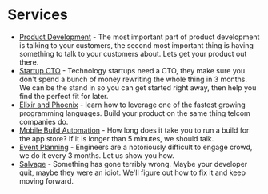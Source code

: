 # Services

* [Product Development](services/products.md) - The most important part of product development is talking to your customers, the second most important thing is having something to talk to your customers about. Lets get your product out there.
* [Startup CTO](services/consulting.md) - Technology startups need a CTO, they make sure you don't spend a bunch of money rewriting the whole thing in 3 months. We can be the stand in so you can get started right away, then help you find the perfect fit for later.
* [Elixir and Phoenix](services/elixir.md) - learn how to leverage one of the fastest growing programming languages. Build your product on the same thing telcom companies do. 
* [Mobile Build Automation](services/fastlane.md) - How long does it take you to run a build for the app store? If it is longer than 5 minutes, we should talk.
* [Event Planning](services/event-planning.md) - Engineers are a notoriously difficult to engage crowd, we do it every 3 months. Let us show you how.
* [Salvage](services/salvage.md) - Something has gone terribly wrong. Maybe your developer quit, maybe they were an idiot. We'll figure out how to fix it and keep moving forward.


